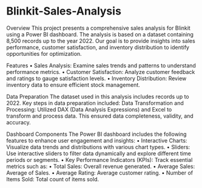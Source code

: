# Blinkit-Sales-Analysis
Overview 
This project presents a comprehensive sales analysis for Blinkit using a Power BI dashboard. The analysis is based on a dataset containing 8,500 records up to the year 2022. Our goal is to provide insights into sales performance, customer satisfaction, and inventory distribution to identify opportunities for optimization.

Features
•	Sales Analysis: Examine sales trends and patterns to understand performance metrics. 
•	Customer Satisfaction: Analyze customer feedback and ratings to gauge satisfaction levels.
•	Inventory Distribution: Review inventory data to ensure efficient stock management. 

Data Preparation 
The dataset used in this analysis includes records up to 2022. Key steps in data preparation included:
Data Transformation and Processing: Utilized DAX (Data Analysis Expressions) and Excel to transform and process data. This ensured data completeness, validity, and accuracy. 

Dashboard Components 
The Power BI dashboard includes the following features to enhance user engagement and insights:
•	Interactive Charts: Visualize data trends and distributions with various chart types. 
•	Sliders: Use interactive sliders to filter data dynamically and explore different time periods or segments. 
•	Key Performance Indicators (KPIs): Track essential metrics such as: 
•	Total Sales: Overall revenue generated. 
•	Average Sales: Average of Sales. 
•	Average Rating: Average customer rating. 
•	Number of Items Sold: Total count of items sold.
